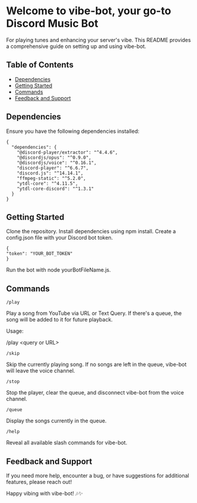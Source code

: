 # Welcome to vibe-bot, your go-to Discord Music Bot
For playing tunes and enhancing your server's vibe. This README provides a
comprehensive guide on setting up and using vibe-bot.

## Table of Contents
- [Dependencies](#dependencies)
- [Getting Started](#getting-started)
- [Commands](#commands)
- [Feedback and Support](#feedback-and-support)

<a name="dependencies"></a>
## Dependencies 
Ensure you have the following dependencies installed:
```
{
  "dependencies": {  
    "@discord-player/extractor": "^4.4.6",
    "@discordjs/opus": "^0.9.0",
    "@discordjs/voice": "^0.16.1",
    "discord-player": "^6.6.7",
    "discord.js": "^14.14.1",
    "ffmpeg-static": "^5.2.0",
    "ytdl-core": "^4.11.5",
    "ytdl-core-discord": "^1.3.1"
  }
}
``` 
<a name="getting-started"></a>
## Getting Started
Clone the repository. Install dependencies using npm
install. Create a config.json file with your Discord bot token.
```
{ 
"token": "YOUR_BOT_TOKEN" 
}
```
Run the bot with node yourBotFileName.js.

<a name="commands"></a>
## Commands

```/play```

Play a song from YouTube via URL or Text Query. If there\'s a
queue, the song will be added to it for future playback.

Usage:

/play <query or URL\>


```/skip```

Skip the currently playing song. If no songs are left in the
queue, vibe-bot will leave the voice channel.


```/stop``` 

Stop the player, clear the queue, and disconnect vibe-bot from the
voice channel.


```/queue```

Display the songs currently in the queue.


```/help``` 

Reveal all available slash commands for vibe-bot.


<a name="feedback-and-support"></a>
## Feedback and Support 

If you need more help, encounter a bug, or have
suggestions for additional features, please reach out!

Happy vibing with vibe-bot! 🎶✨
